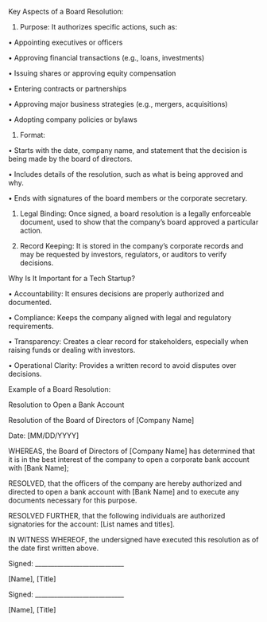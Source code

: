 Key Aspects of a Board Resolution:

1. Purpose: It authorizes specific actions, such as:

• Appointing executives or officers

• Approving financial transactions (e.g., loans, investments)

• Issuing shares or approving equity compensation

• Entering contracts or partnerships

• Approving major business strategies (e.g., mergers, acquisitions)

• Adopting company policies or bylaws

1. Format:

• Starts with the date, company name, and statement that the decision is being made by the board of directors.

• Includes details of the resolution, such as what is being approved and why.

• Ends with signatures of the board members or the corporate secretary.

1. Legal Binding: Once signed, a board resolution is a legally enforceable document, used to show that the company’s board approved a particular action.

2. Record Keeping: It is stored in the company’s corporate records and may be requested by investors, regulators, or auditors to verify decisions.

  

Why Is It Important for a Tech Startup?

• Accountability: It ensures decisions are properly authorized and documented.

• Compliance: Keeps the company aligned with legal and regulatory requirements.

• Transparency: Creates a clear record for stakeholders, especially when raising funds or dealing with investors.

• Operational Clarity: Provides a written record to avoid disputes over decisions.

  

Example of a Board Resolution:

  

Resolution to Open a Bank Account

  

  

  

  

  

  

  

  

  

Resolution of the Board of Directors of [Company Name]

  

Date: [MM/DD/YYYY]

  

WHEREAS, the Board of Directors of [Company Name] has determined that it is in the best interest of the company to open a corporate bank account with [Bank Name];

  

RESOLVED, that the officers of the company are hereby authorized and directed to open a bank account with [Bank Name] and to execute any documents necessary for this purpose.

  

RESOLVED FURTHER, that the following individuals are authorized signatories for the account: [List names and titles].

  

IN WITNESS WHEREOF, the undersigned have executed this resolution as of the date first written above.

  

Signed: ____________________________

[Name], [Title]

  

Signed: ____________________________

[Name], [Title]
